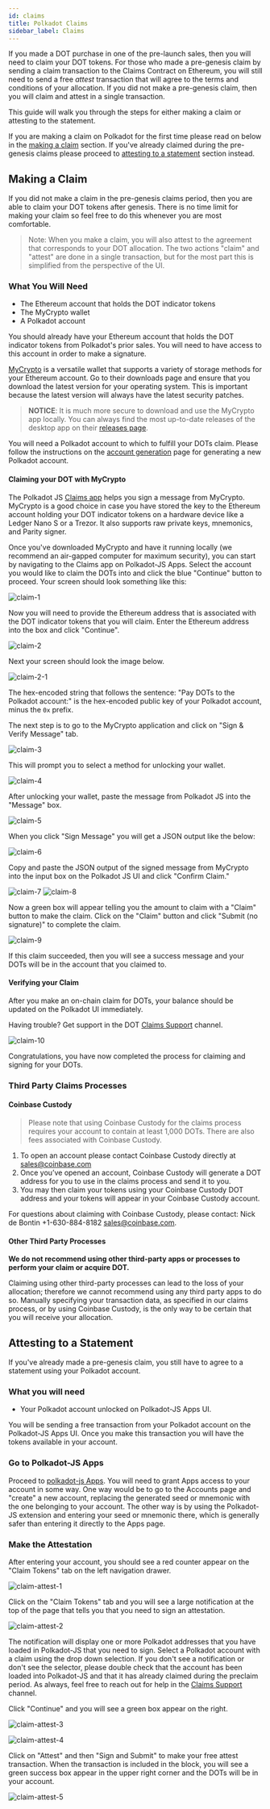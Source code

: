 ```yaml
---
id: claims
title: Polkadot Claims
sidebar_label: Claims
---
```


If you made a DOT purchase in one of the pre-launch sales, then you will need to claim your DOT
tokens. For those who made a pre-genesis claim by sending a claim transaction to the Claims Contract
on Ethereum, you will still need to send a free _attest_ transaction that will agree to the terms
and conditions of your allocation. If you did not make a pre-genesis claim, then you will claim and
attest in a single transaction.

This guide will walk you through the steps for either making a claim or attesting to the statement.

If you are making a claim on Polkadot for the first time please read on below in the
[making a claim](#making-a-claim) section. If you've already claimed during the pre-genesis claims
please proceed to [attesting to a statement](#attesting-to-a-statement) section instead.

## Making a Claim

If you did not make a claim in the pre-genesis claims period, then you are able to claim your DOT
tokens after genesis. There is no time limit for making your claim so feel free to do this whenever
you are most comfortable.

> Note: When you make a claim, you will also attest to the agreement that corresponds to your DOT
> allocation. The two actions "claim" and "attest" are done in a single transaction, but for the
> most part this is simplified from the perspective of the UI.

### What You Will Need

- The Ethereum account that holds the DOT indicator tokens
- The MyCrypto wallet
- A Polkadot account

You should already have your Ethereum account that holds the DOT indicator tokens from Polkadot's
prior sales. You will need to have access to this account in order to make a signature.

[MyCrypto][] is a versatile wallet that supports a variety of storage methods for your Ethereum
account. Go to their downloads page and ensure that you download the latest version for your
operating system. This is important because the latest version will always have the latest security
patches.

> **NOTICE**: It is much more secure to download and use the MyCrypto app locally. You can always
> find the most up-to-date releases of the desktop app on their [releases page][mycrypto].

You will need a Polkadot account to which to fulfill your DOTs claim. Please follow the instructions
on the [account generation][] page for generating a new Polkadot account.

#### Claiming your DOT with MyCrypto

The Polkadot JS [Claims app][] helps you sign a message from MyCrypto. MyCrypto is a good choice in
case you have stored the key to the Ethereum account holding your DOT indicator tokens on a hardware
device like a Ledger Nano S or a Trezor. It also supports raw private keys, mnemonics, and Parity
signer.

Once you've downloaded MyCrypto and have it running locally (we recommend an air-gapped computer for
maximum security), you can start by navigating to the Claims app on Polkadot-JS Apps. Select the
account you would like to claim the DOTs into and click the blue "Continue" button to proceed. Your
screen should look something like this:

![claim-1](assets/new-claims/claim-1.png)

Now you will need to provide the Ethereum address that is associated with the DOT indicator tokens
that you will claim. Enter the Ethereum address into the box and click "Continue".

![claim-2](assets/new-claims/claim-2.png)

Next your screen should look the image below.

![claim-2-1](assets/new-claims/claim-2-1.png)

The hex-encoded string that follows the sentence: "Pay DOTs to the Polkadot account:" is the
hex-encoded public key of your Polkadot account, minus the `0x` prefix.

The next step is to go to the MyCrypto application and click on "Sign & Verify Message" tab.

![claim-3](assets/new-claims/claim-3.png)

This will prompt you to select a method for unlocking your wallet.

![claim-4](assets/new-claims/claim-4.png)

After unlocking your wallet, paste the message from Polkadot JS into the "Message" box.

![claim-5](assets/new-claims/claim-5.png)

When you click "Sign Message" you will get a JSON output like the below:

![claim-6](assets/new-claims/claim-6.png)

Copy and paste the JSON output of the signed message from MyCrypto into the input box on the
Polkadot JS UI and click "Confirm Claim."

![claim-7](assets/new-claims/claim-7.png) ![claim-8](assets/new-claims/claim-8.png)

Now a green box will appear telling you the amount to claim with a "Claim" button to make the claim.
Click on the "Claim" button and click "Submit (no signature)" to complete the claim.

![claim-9](assets/new-claims/claim-9.png)

If this claim succeeded, then you will see a success message and your DOTs will be in the account
that you claimed to.

#### Verifying your Claim

After you make an on-chain claim for DOTs, your balance should be updated on the Polkadot UI
immediately.

Having trouble? Get support in the DOT [Claims Support][] channel.

![claim-10](assets/new-claims/claim-10.png)

Congratulations, you have now completed the process for claiming and signing for your DOTs.

### Third Party Claims Processes

#### Coinbase Custody

> Please note that using Coinbase Custody for the claims process requires your account to contain at
> least 1,000 DOTs. There are also fees associated with Coinbase Custody.

1. To open an account please contact Coinbase Custody directly at sales@coinbase.com
1. Once you’ve opened an account, Coinbase Custody will generate a DOT address for you to use in the
   claims process and send it to you.
1. You may then claim your tokens using your Coinbase Custody DOT address and your tokens will
   appear in your Coinbase Custody account.

For questions about claiming with Coinbase Custody, please contact: Nick de Bontin +1-630-884-8182
sales@coinbase.com.

#### Other Third Party Processes

**We do not recommend using other third-party apps or processes to perform your claim or acquire
DOT.**

Claiming using other third-party processes can lead to the loss of your allocation; therefore we
cannot recommend using any third party apps to do so. Manually specifying your transaction data, as
specified in our claims process, or by using Coinbase Custody, is the only way to be certain that
you will receive your allocation.

## Attesting to a Statement

If you've already made a pre-genesis claim, you still have to agree to a statement using your
Polkadot account.

### What you will need

- Your Polkadot account unlocked on Polkadot-JS Apps UI.

You will be sending a free transaction from your Polkadot account on the Polkadot-JS Apps UI. Once
you make this transaction you will have the tokens available in your account.

### Go to Polkadot-JS Apps

Proceed to [polkadot-js Apps][claims app]. You will need to grant Apps access to your account in
some way. One way would be to go to the Accounts page and "create" a new account, replacing the
generated seed or mnemonic with the one belonging to your account. The other way is by using the
Polkadot-JS extension and entering your seed or mnemonic there, which is generally safer than
entering it directly to the Apps page.

### Make the Attestation

After entering your account, you should see a red counter appear on the "Claim Tokens" tab on the
left navigation drawer.

![claim-attest-1](assets/new-claims/new-attest-1.png)

Click on the "Claim Tokens" tab and you will see a large notification at the top of the page that
tells you that you need to sign an attestation.

![claim-attest-2](assets/new-claims/new-attest-2.png)

The notification will display one or more Polkadot addresses that you have loaded in Polkadot-JS
that you need to sign. Select a Polkadot account with a claim using the drop down selection. If you
don't see a notification or don't see the selector, please double check that the account has been
loaded into Polkadot-JS and that it has already claimed during the preclaim period. As always, feel
free to reach out for help in the [Claims Support][] channel.

Click "Continue" and you will see a green box appear on the right.

![claim-attest-3](assets/new-claims/new-attest-3.png)

![claim-attest-4](assets/new-claims/new-attest-4.png)

Click on "Attest" and then "Sign and Submit" to make your free attest transaction. When the
transaction is included in the block, you will see a green success box appear in the upper right
corner and the DOTs will be in your account.

![claim-attest-5](assets/new-claims/new-attest-5.png)

[mycrypto]: https://download.mycrypto.com/
[account generation]: learn-account-generation
[claims app]: https://polkadot.js.org/apps/#/claims
[claims support]:
  https://riot.im/app/#/room/!kwIkVteRpPRjjTyvTe:web3.foundation?via=web3.foundation&via=matrix.org&via=matrix.parity.io
